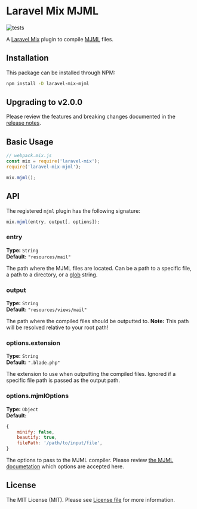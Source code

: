 # Laravel Mix MJML

![tests](https://github.com/stidges/laravel-mix-mjml/workflows/tests/badge.svg)

A [Laravel Mix](https://github.com/JeffreyWay/laravel-mix) plugin to compile [MJML](https://mjml.io) files.

## Installation

This package can be installed through NPM:

```sh
npm install -D laravel-mix-mjml
```

## Upgrading to v2.0.0

Please review the features and breaking changes documented in the [release notes](https://github.com/stidges/laravel-mix-mjml/releases/tag/v2.0.0).

## Basic Usage

```js
// webpack.mix.js
const mix = require('laravel-mix');
require('laravel-mix-mjml');

mix.mjml();
```

## API

The registered `mjml` plugin has the following signature:

```js
mix.mjml(entry, output[, options]);
```

### entry

**Type:** `String`  
**Default:** `"resources/mail"`

The path where the MJML files are located. Can be a path to a specific file, a path to a directory, or a [glob](https://github.com/isaacs/node-glob) string.

### output

**Type:** `String`  
**Default:** `"resources/views/mail"`

The path where the compiled files should be outputted to. **Note:** This path will be resolved relative to your root path!

### options.extension

**Type:** `String`  
**Default:** `".blade.php"`

The extension to use when outputting the compiled files. Ignored if a specific file path is passed as the output path.

### options.mjmlOptions

**Type:** `Object`  
**Default:** 
```js 
{
    minify: false,
    beautify: true,
    filePath: '/path/to/input/file',
}
``` 

The options to pass to the MJML compiler. Please review [the MJML documetation](https://mjml.io/documentation/#inside-node-js) which options are accepted here.

## License

The MIT License (MIT). Please see [License file](LICENSE.md) for more information.
